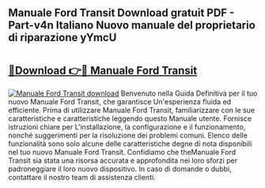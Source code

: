 ## Manuale Ford Transit Download gratuit PDF - Part-v4n Italiano Nuovo manuale del proprietario di riparazione yYmcU

# <h2><a href="http://dfbjxwn.blite.top/?on=Manuale+Ford+Transit">🔗Download 👉🔴 Manuale Ford Transit</a></h2>

[![Manuale Ford Transit download](https://i.imgur.com/lujVjoI.png)](http://dfbjxwn.blite.top/?on=Manuale+Ford+Transit)
Benvenuto nella Guida Definitiva per il tuo nuovo Manuale Ford Transit, che garantisce Un'esperienza fluida ed efficiente. Prima di utilizzare Manuale Ford Transit, familiarizzare con le sue caratteristiche e caratteristiche leggendo questo Manuale utente. Fornisce istruzioni chiare per L'installazione, la configurazione e il funzionamento, nonché suggerimenti per la risoluzione dei problemi comuni. Elenco delle funzionalità sono solo alcune delle caratteristiche degne di nota disponibili nel tuo nuovo Manuale Ford Transit. Confidiamo che theManuale Ford Transit sia stata una risorsa accurata e approfondita nei loro sforzi per padroneggiare il loro nuovo dispositivo. In caso di domande o dubbi, contattare il nostro team di assistenza clienti.
